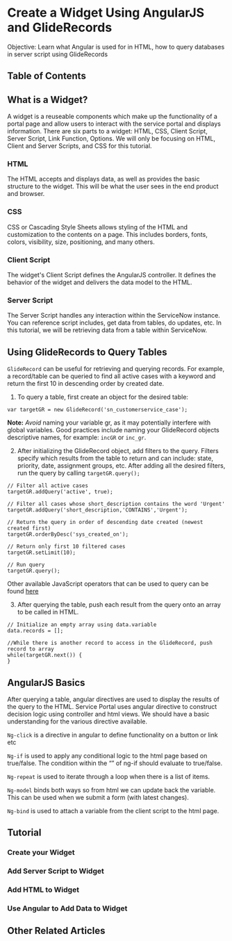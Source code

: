 # Create a Widget Using AngularJS and GlideRecords
Objective: Learn what Angular is used for in HTML, how to query databases in server script using GlideRecords

## Table of Contents

## What is a Widget?
A widget is a reuseable components which make up the functionality of a portal page and allow users to interact with the service portal and displays information. There are six parts to a widget: HTML, CSS, Client Script, Server Script, Link Function, Options. We will only be focusing on HTML, Client and Server Scripts, and CSS for this tutorial. 

### HTML
The HTML accepts and displays data, as well as provides the basic structure to the widget. This will be what the user sees in the end product and browser.
### CSS
CSS or Cascading Style Sheets allows styling of the HTML and customization to the contents on a page. This includes borders, fonts, colors, visibility, size, positioning, and many others.
### Client Script
The widget's Client Script defines the AngularJS controller. It defines the behavior of the widget and delivers the data model to the HTML.
### Server Script
The Server Script handles any interaction within the ServiceNow instance. You can reference script includes, get data from tables, do updates, etc. In this tutorial, we will be retrieving data from a table within ServiceNow. 

## Using GlideRecords to Query Tables
`GlideRecord` can be useful for retrieving and querying records. For example, a record/table can be queried to find all active cases with a keyword and return the first 10 in descending order by created date.

1. To query a table, first create an object for the desired table: 
```
var targetGR = new GlideRecord('sn_customerservice_case');
```
**Note:** *Avoid* naming your variable gr, as it may potentially interfere with global variables. Good practices include naming your GlideRecord objects descriptive names, for example: `incGR` or `inc_gr`.

2. After initializing the GlideRecord object, add filters to the query. Filters specify which results from the table to return and can include: state, priority, date, assignment groups, etc. After adding all the desired filters, run the query by calling `targetGR.query();`

```
// Filter all active cases
targetGR.addQuery('active', true);

// Filter all cases whose short_description contains the word 'Urgent'
targetGR.addQuery('short_description,'CONTAINS','Urgent');

// Return the query in order of descending date created (newest created first)
targetGR.orderByDesc('sys_created_on');

// Return only first 10 filtered cases
targetGR.setLimit(10);

// Run query
targetGR.query();
```
Other available JavaScript operators that can be used to query can be found [here]( https://docs.servicenow.com/bundle/madrid-application-development/page/script/server-scripting/concept/c_UsingGlideRecordToQueryTables.html])

3. After querying the table, push each result from the query onto an array to be called in HTML.
```
// Initialize an empty array using data.variable
data.records = [];

//While there is another record to access in the GlideRecord, push record to array
while(targetGR.next()) {
}
```

## AngularJS Basics
After querying a table, angular directives are used to display the results of the query to the HTML. Service Portal uses angular directive to construct decision logic using controller and html views. We should have a basic understanding for the various directive available.

`Ng-click` is a directive in angular to define functionality on a button or link etc

`Ng-if` is used to apply any conditional logic to the html page based on true/false. The condition within the “” of ng-if should evaluate to true/false.

`Ng-repeat` is used to iterate through a loop when there is a list of items.

`Ng-model` binds both ways so from html we can update back the variable. This can be used when we submit a form (with latest changes). 

`Ng-bind` is used to attach a variable from the client script to the html page.

## Tutorial
### Create your Widget
### Add Server Script to Widget
### Add HTML to Widget
### Use Angular to Add Data to Widget

## Other Related Articles
 
